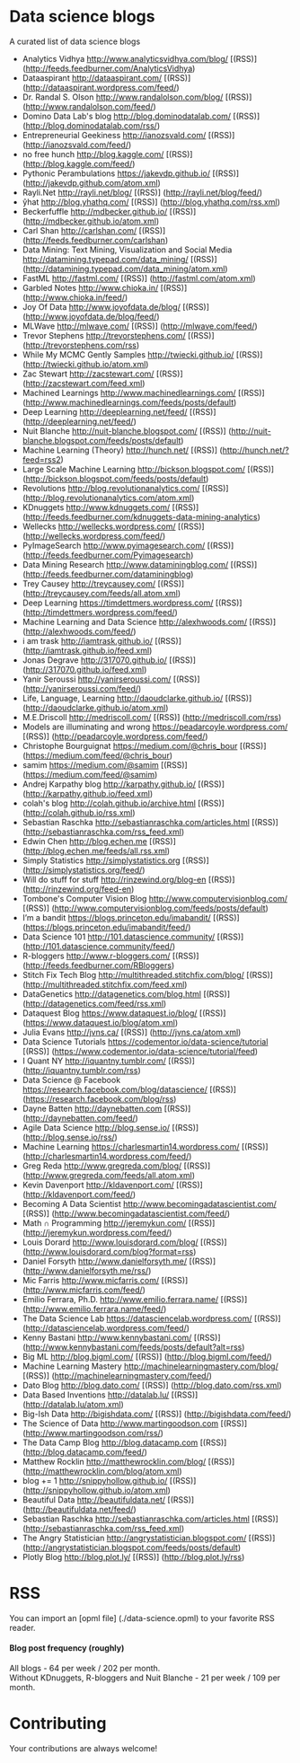 # Data science blogs
A curated list of data science blogs
* Analytics Vidhya http://www.analyticsvidhya.com/blog/ [(RSS)] (http://feeds.feedburner.com/AnalyticsVidhya)
* Dataaspirant http://dataaspirant.com/ [(RSS)] (http://dataaspirant.wordpress.com/feed/)
* Dr. Randal S. Olson http://www.randalolson.com/blog/ [(RSS)] (http://www.randalolson.com/feed/)
* Domino Data Lab's blog http://blog.dominodatalab.com/ [(RSS)] (http://blog.dominodatalab.com/rss/)
* Entrepreneurial Geekiness http://ianozsvald.com/ [(RSS)] (http://ianozsvald.com/feed/)
* no free hunch http://blog.kaggle.com/ [(RSS)] (http://blog.kaggle.com/feed/)
* Pythonic Perambulations https://jakevdp.github.io/  [(RSS)] (http://jakevdp.github.com/atom.xml)
* Rayli.Net http://rayli.net/blog/ [(RSS)] (http://rayli.net/blog/feed/)
* ŷhat http://blog.yhathq.com/ [(RSS)] (http://blog.yhathq.com/rss.xml)
* Beckerfuffle http://mdbecker.github.io/ [(RSS)] (http://mdbecker.github.io/atom.xml)
* Carl Shan http://carlshan.com/ [(RSS)] (http://feeds.feedburner.com/carlshan)
* Data Mining: Text Mining, Visualization and Social Media http://datamining.typepad.com/data_mining/ [(RSS)] (http://datamining.typepad.com/data_mining/atom.xml)
* FastML http://fastml.com/ [(RSS)] (http://fastml.com/atom.xml)
* Garbled Notes http://www.chioka.in/ [(RSS)] (http://www.chioka.in/feed/)
* Joy Of Data http://www.joyofdata.de/blog/ [(RSS)] (http://www.joyofdata.de/blog/feed/)
* MLWave http://mlwave.com/ [(RSS)] (http://mlwave.com/feed/)
* Trevor Stephens http://trevorstephens.com/ [(RSS)] (http://trevorstephens.com/rss)
* While My MCMC Gently Samples http://twiecki.github.io/ [(RSS)] (http://twiecki.github.io/atom.xml)
* Zac Stewart http://zacstewart.com/ [(RSS)] (http://zacstewart.com/feed.xml)
* Machined Learnings http://www.machinedlearnings.com/ [(RSS)] (http://www.machinedlearnings.com/feeds/posts/default)
* Deep Learning http://deeplearning.net/feed/ [(RSS)] (http://deeplearning.net/feed/)
* Nuit Blanche http://nuit-blanche.blogspot.com/ [(RSS)] (http://nuit-blanche.blogspot.com/feeds/posts/default)
* Machine Learning (Theory) http://hunch.net/ [(RSS)] (http://hunch.net/?feed=rss2)
* Large Scale Machine Learning  http://bickson.blogspot.com/ [(RSS)] (http://bickson.blogspot.com/feeds/posts/default)
* Revolutions http://blog.revolutionanalytics.com/ [(RSS)] (http://blog.revolutionanalytics.com/atom.xml)
* KDnuggets http://www.kdnuggets.com/ [(RSS)] (http://feeds.feedburner.com/kdnuggets-data-mining-analytics)
* Wellecks http://wellecks.wordpress.com/ [(RSS)] (http://wellecks.wordpress.com/feed/)
* PyImageSearch http://www.pyimagesearch.com/ [(RSS)] (http://feeds.feedburner.com/Pyimagesearch)
* Data Mining Research http://www.dataminingblog.com/ [(RSS)] (http://feeds.feedburner.com/dataminingblog)
* Trey Causey http://treycausey.com/ [(RSS)] (http://treycausey.com/feeds/all.atom.xml)
* Deep Learning https://timdettmers.wordpress.com/ [(RSS)] (http://timdettmers.wordpress.com/feed/)
* Machine Learning and Data Science http://alexhwoods.com/ [(RSS)] (http://alexhwoods.com/feed/)
* i am trask http://iamtrask.github.io/ [(RSS)] (http://iamtrask.github.io/feed.xml)
* Jonas Degrave http://317070.github.io/ [(RSS)] (http://317070.github.io/feed.xml)
* Yanir Seroussi http://yanirseroussi.com/ [(RSS)] (http://yanirseroussi.com/feed/)
* Life, Language, Learning http://daoudclarke.github.io/ [(RSS)] (http://daoudclarke.github.io/atom.xml)
* M.E.Driscoll http://medriscoll.com/ [(RSS)] (http://medriscoll.com/rss)
* Models are illuminating and wrong https://peadarcoyle.wordpress.com/ [(RSS)] (http://peadarcoyle.wordpress.com/feed/)
* Christophe Bourguignat https://medium.com/@chris_bour [(RSS)] (https://medium.com/feed/@chris_bour)
* samim https://medium.com/@samim [(RSS)] (https://medium.com/feed/@samim)
* Andrej Karpathy blog http://karpathy.github.io/ [(RSS)] (http://karpathy.github.io/feed.xml)
* colah's blog http://colah.github.io/archive.html [(RSS)] (http://colah.github.io/rss.xml)
* Sebastian Raschka http://sebastianraschka.com/articles.html [(RSS)] (http://sebastianraschka.com/rss_feed.xml)
* Edwin Chen http://blog.echen.me [(RSS)] (http://blog.echen.me/feeds/all.rss.xml)
* Simply Statistics http://simplystatistics.org [(RSS)] (http://simplystatistics.org/feed/)
* Will do stuff for stuff http://rinzewind.org/blog-en [(RSS)] (http://rinzewind.org/feed-en)
* Tombone's Computer Vision Blog http://www.computervisionblog.com/ [(RSS)] (http://www.computervisionblog.com/feeds/posts/default)
* I’m a bandit https://blogs.princeton.edu/imabandit/ [(RSS)] (https://blogs.princeton.edu/imabandit/feed/)
* Data Science 101 http://101.datascience.community/ [(RSS)] (http://101.datascience.community/feed/)
* R-bloggers http://www.r-bloggers.com/ [(RSS)] (http://feeds.feedburner.com/RBloggers)
* Stitch Fix Tech Blog http://multithreaded.stitchfix.com/blog/ [(RSS)] (http://multithreaded.stitchfix.com/feed.xml)
* DataGenetics http://datagenetics.com/blog.html [(RSS)] (http://datagenetics.com/feed/rss.xml)
* Dataquest Blog https://www.dataquest.io/blog/ [(RSS)] (https://www.dataquest.io/blog/atom.xml)
* Julia Evans http://jvns.ca/ [(RSS)] (http://jvns.ca/atom.xml)
* Data Science Tutorials https://codementor.io/data-science/tutorial [(RSS)] (https://www.codementor.io/data-science/tutorial/feed)
* I Quant NY http://iquantny.tumblr.com/ [(RSS)] (http://iquantny.tumblr.com/rss)
* Data Science @ Facebook https://research.facebook.com/blog/datascience/ [(RSS)] (https://research.facebook.com/blog/rss)
* Dayne Batten http://daynebatten.com [(RSS)] (http://daynebatten.com/feed/)
* Agile Data Science http://blog.sense.io/ [(RSS)] (http://blog.sense.io/rss/)
* Machine Learning https://charlesmartin14.wordpress.com/ [(RSS)] (http://charlesmartin14.wordpress.com/feed/)
* Greg Reda http://www.gregreda.com/blog/ [(RSS)] (http://www.gregreda.com/feeds/all.atom.xml)
* Kevin Davenport http://kldavenport.com/ [(RSS)] (http://kldavenport.com/feed/)
* Becoming A Data Scientist http://www.becomingadatascientist.com/ [(RSS)] (http://www.becomingadatascientist.com/feed/)
* Math ∩ Programming http://jeremykun.com/ [(RSS)] (http://jeremykun.wordpress.com/feed/)
* Louis Dorard http://www.louisdorard.com/blog/ [(RSS)] (http://www.louisdorard.com/blog?format=rss)
* Daniel Forsyth http://www.danielforsyth.me/ [(RSS)] (http://www.danielforsyth.me/rss/)
* Mic Farris http://www.micfarris.com/ [(RSS)] (http://www.micfarris.com/feed/)
* Emilio Ferrara, Ph.D.  http://www.emilio.ferrara.name/ [(RSS)] (http://www.emilio.ferrara.name/feed/)
* The Data Science Lab https://datasciencelab.wordpress.com/ [(RSS)] (http://datasciencelab.wordpress.com/feed/)
* Kenny Bastani http://www.kennybastani.com/ [(RSS)] (http://www.kennybastani.com/feeds/posts/default?alt=rss)
* Big ML http://blog.bigml.com/ [(RSS)] (http://blog.bigml.com/feed/)
* Machine Learning Mastery http://machinelearningmastery.com/blog/ [(RSS)] (http://machinelearningmastery.com/feed/)
* Dato Blog http://blog.dato.com/ [(RSS)] (http://blog.dato.com/rss.xml)
* Data Based Inventions http://datalab.lu/ [(RSS)] (http://datalab.lu/atom.xml)
* Big-Ish Data http://bigishdata.com/ [(RSS)] (http://bigishdata.com/feed/)
* The Science of Data http://www.martingoodson.com [(RSS)] (http://www.martingoodson.com/rss/)
* The Data Camp Blog http://blog.datacamp.com [(RSS)] (http://blog.datacamp.com/feed/)
* Matthew Rocklin http://matthewrocklin.com/blog/ [(RSS)] (http://matthewrocklin.com/blog/atom.xml)
* blog += 1 http://snippyhollow.github.io/ [(RSS)] (http://snippyhollow.github.io/atom.xml)
* Beautiful Data http://beautifuldata.net/ [(RSS)] (http://beautifuldata.net/feed/)
* Sebastian Raschka http://sebastianraschka.com/articles.html [(RSS)] (http://sebastianraschka.com/rss_feed.xml)
* The Angry Statistician http://angrystatistician.blogspot.com/ [(RSS)] (http://angrystatistician.blogspot.com/feeds/posts/default)
* Plotly Blog http://blog.plot.ly/ [(RSS)] (http://blog.plot.ly/rss)

# RSS
You can import an [opml file] (./data-science.opml) to your favorite RSS reader.  
#### Blog post frequency (roughly)
All blogs - 64 per week / 202 per month.  
Without KDnuggets, R-bloggers and Nuit Blanche - 21 per week / 109 per month.

# Contributing
Your contributions are always welcome!

